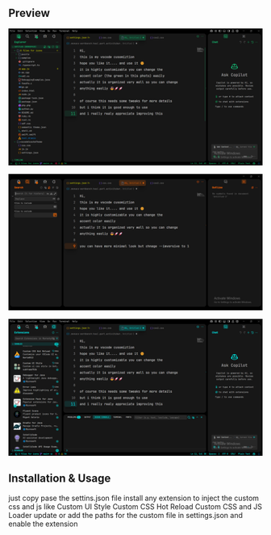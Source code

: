 ## Preview
![screenshot1](<assets/Screenshot 2025-04-22 003537.png>)

![screenshot2](<assets/Screenshot 2025-04-22 004112.png>)

![screenshot3](<assets/Screenshot 2025-04-22 004256.png>)

## Installation & Usage
just copy pase the settins.json file
install any extension to inject the custom css and js like
Custom UI Style
Custom CSS Hot Reload
Custom CSS and JS Loader
update or add the paths for the custom file in settings.json and enable the extension